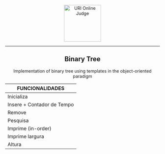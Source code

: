<p align="center"> 
  <a href="https://github.com/JohnataDavi/binary-tree" target="_blank"><img alt="
URI Online Judge" height=120" src="https://user-images.githubusercontent.com/26368939/111039489-16fc3200-840d-11eb-8132-e89bafdaeb65.png"></a>
</p>

---

<div align="center">
   
   ## Binary Tree

Implementation of binary tree using templates in the object-oriented paradigm<br/>

FUNCIONALIDADES  | 
------------- |
Inicializa  |
Insere + Contador de Tempo  |
Remove | 
Pesquisa |
Imprime (in-order) |
Imprime largura |
Altura |
</div>
